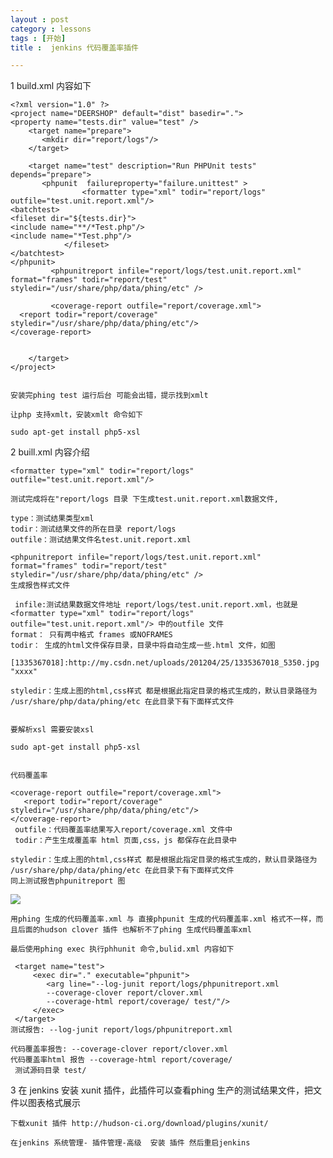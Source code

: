 ```yaml
---
layout : post
category : lessons
tags : [开始]
title :  jenkins 代码覆盖率插件

---
```


1 build.xml 内容如下

	<?xml version="1.0" ?>
	<project name="DEERSHOP" default="dist" basedir=".">
	<property name="tests.dir" value="test" />
		<target name="prepare">
		   <mkdir dir="report/logs"/>
		</target>

		<target name="test" description="Run PHPUnit tests" depends="prepare">
		   <phpunit  failureproperty="failure.unittest" >
					<formatter type="xml" todir="report/logs" outfile="test.unit.report.xml"/>
	<batchtest>
	<fileset dir="${tests.dir}">
	<include name="**/*Test.php"/>
	<include name="*Test.php"/>
				</fileset>
	</batchtest>
	</phpunit>
			 <phpunitreport infile="report/logs/test.unit.report.xml" format="frames" todir="report/test"  styledir="/usr/share/php/data/phing/etc" />

			 <coverage-report outfile="report/coverage.xml">
	  <report todir="report/coverage" styledir="/usr/share/php/data/phing/etc"/>
	</coverage-report>


		</target>
	</project>


	安装完phing test 运行后台 可能会出错，提示找到xmlt

	让php 支持xmlt，安装xmlt 命令如下

	sudo apt-get install php5-xsl


2 buill.xml 内容介绍

	<formatter type="xml" todir="report/logs" outfile="test.unit.report.xml"/>

	测试完成将在"report/logs 目录 下生成test.unit.report.xml数据文件,

	type：测试结果类型xml
	todir：测试结果文件的所在目录 report/logs
	outfile：测试结果文件名test.unit.report.xml

	<phpunitreport infile="report/logs/test.unit.report.xml" format="frames" todir="report/test"  styledir="/usr/share/php/data/phing/etc" />
	生成报告样式文件

	 infile:测试结果数据文件地址 report/logs/test.unit.report.xml，也就是<formatter type="xml" todir="report/logs" outfile="test.unit.report.xml"/> 中的outfile 文件
	format： 只有两中格式 frames 或NOFRAMES
	todir： 生成的html文件保存目录，目录中将自动生成一些.html 文件，如图

	[1335367018]:http://my.csdn.net/uploads/201204/25/1335367018_5350.jpg "xxxx"

	styledir：生成上图的html,css样式 都是根据此指定目录的格式生成的，默认目录路径为 /usr/share/php/data/phing/etc 在此目录下有下面样式文件


	要解析xsl 需要安装xsl 

	sudo apt-get install php5-xsl


	代码覆盖率

	<coverage-report outfile="report/coverage.xml">
	   <report todir="report/coverage" styledir="/usr/share/php/data/phing/etc"/>
	</coverage-report>
	 outfile：代码覆盖率结果写入report/coverage.xml 文件中
	 todir：产生生成覆盖率 html 页面,css，js 都保存在此目录中

	styledir：生成上图的html,css样式 都是根据此指定目录的格式生成的，默认目录路径为 /usr/share/php/data/phing/etc 在此目录下有下面样式文件
	同上测试报告phpunitreport 图
	

<img src="http://my.csdn.net/uploads/201204/27/1335540138_4433.jpg" />

	用phing 生成的代码覆盖率.xml 与 直接phpunit 生成的代码覆盖率.xml 格式不一样，而且后面的hudson clover 插件 也解析不了phing 生成代码覆盖率xml

	最后使用phing exec 执行phhunit 命令,bulid.xml 内容如下

	 <target name="test">
		 <exec dir="." executable="phpunit">
			<arg line="--log-junit report/logs/phpunitreport.xml 
			--coverage-clover report/clover.xml 
			--coverage-html report/coverage/ test/"/>
		 </exec>
	 </target>
	测试报告: --log-junit report/logs/phpunitreport.xml   

	代码覆盖率报告: --coverage-clover report/clover.xml 
	代码覆盖率html 报告 --coverage-html report/coverage/ 
	 测试源码目录 test/

3 在 jenkins 安装 xunit 插件，此插件可以查看phing 生产的测试结果文件，把文件以图表格式展示

	下载xunit 插件 http://hudson-ci.org/download/plugins/xunit/

	在jenkins 系统管理- 插件管理-高级  安装 插件 然后重启jenkins




